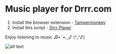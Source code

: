 # Music player for Drrr.com

1. Install the browser extension - [Tampermonkey](https://chrome.google.com/webstore/detail/tampermonkey/dhdgffkkebhmkfjojejmpbldmpobfkfo?hl=en)
2. Install this script - [Drrr Player](https://raw.githubusercontent.com/SoapOnYourLips/DrrrPlayer/main/Drrr.com_Player.user.js)

Enjoy listening to music ♫•*¨*•.¸¸♪ (^_^♪)

![alt text](https://github.com/SoapOnYourLips/DrrrScripts/blob/main/nnn.PNG)
